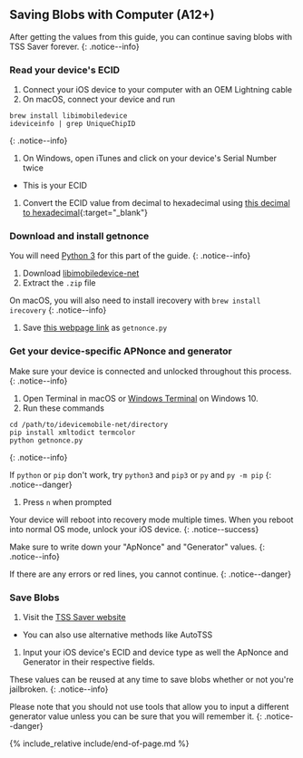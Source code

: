 ## Saving Blobs with Computer (A12+)

After getting the values from this guide, you can continue saving blobs with TSS Saver forever.
{: .notice--info}

### Read your device's ECID
1. Connect your iOS device to your computer with an OEM Lightning cable
1. On macOS, connect your device and run

```
brew install libimobiledevice
ideviceinfo | grep UniqueChipID
```
{: .notice--info}

1. On Windows, open iTunes and click on your device's Serial Number twice
  - This is your ECID          

1. Convert the ECID value from decimal to hexadecimal using [this decimal to hexadecimal](https://www.binaryhexconverter.com/decimal-to-hex-converter){:target="_blank"}

### Download and install getnonce

You will need [Python 3](https://www.python.org/downloads/) for this part of the guide.
{: .notice--info}

1. Download [libimobiledevice-net](https://www.github.com/libimobiledevice-win32/imobiledevice-net/releases/tag/v1.3.17)
1. Extract the `.zip` file

On macOS, you will also need to install irecovery with `brew install irecovery`
{: .notice--info}

1. Save [this webpage link](https://raw.githubusercontent.com/nyuszika7h/getnonce/main/getnonce.py) as `getnonce.py`

### Get your device-specific APNonce and generator

Make sure your device is connected and unlocked throughout this process.
{: .notice--info}

1. Open Terminal in macOS or [Windows Terminal](https://www.microsoft.com/en-us/p/windows-terminal/9n0dx20hk701?activetab=pivot:overviewtab) on Windows 10.
1. Run these commands

```
cd /path/to/idevicemobile-net/directory
pip install xmltodict termcolor
python getnonce.py
```
{: .notice--info}

If `python` or `pip` don't work, try `python3` and `pip3` or `py` and `py -m pip`
{: .notice--danger}

1. Press `n` when prompted

Your device will reboot into recovery mode multiple times. When you reboot into normal OS mode, unlock your iOS device.
{: .notice--success}

Make sure to write down your "ApNonce" and "Generator" values.
{: .notice--info}

If there are any errors or red lines, you cannot continue.
{: .notice--danger}

### Save Blobs
1. Visit the [TSS Saver website](https://tsssaver.1conan.com/v2/)
  - You can also use alternative methods like AutoTSS
1. Input your iOS device's ECID and device type as well the ApNonce and Generator in their respective fields.

These values can be reused at any time to save blobs whether or not you're jailbroken.
{: .notice--info}

Please note that you should not use tools that allow you to input a different generator value unless you can be sure that you will remember it.
{: .notice--danger}

{% include_relative include/end-of-page.md %}
